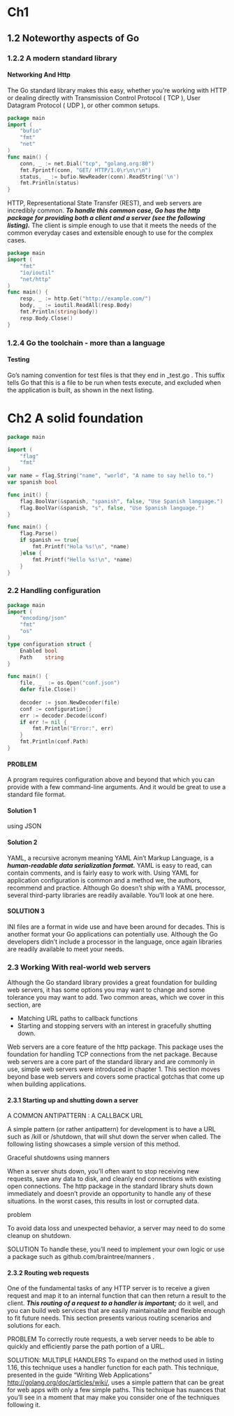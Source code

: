 # Ch1

## 1.2 Noteworthy aspects of Go

### 1.2.2 A modern standard library

#### Networking And Http

The Go standard library makes this easy, whether you’re working with HTTP or dealing directly with Transmission Control Protocol ( TCP ), User Datagram Protocol ( UDP ), or other common setups.

```go
package main
import (
    "bufio"
    "fmt"
    "net"
)
func main() {
    conn, _ := net.Dial("tcp", "golang.org:80")
    fmt.Fprintf(conn, "GET/ HTTP/1.0\r\n\r\n")
    status, _ := bufio.NewReader(conn).ReadString('\n')
    fmt.Println(status)
}
```

HTTP, Representational State Transfer (REST), and web servers are incredibly common. ***To handle this common case, Go has the http package for providing both a client and a server (see the following listing).*** The client is simple enough to use that it meets the needs of the common everyday cases and extensible enough to use for the complex cases.

```go
package main
import (
    "fmt"
    "io/ioutil"
    "net/http"
)
func main() {
    resp, _ := http.Get("http://example.com/")
    body, _ := ioutil.ReadAll(resp.Body)
    fmt.Println(string(body))
    resp.Body.Close()
}
```

### 1.2.4 Go the toolchain - more than a language

#### Testing

Go’s naming convention for test files is that they end in _test.go . This suffix tells Go that this is a file to be run when tests execute, and excluded when the application is built, as shown in the next listing.

# Ch2 A solid foundation

```go
package main

import (
	"flag"
    "fmt"
)
var name = flag.String("name", "world", "A name to say hello to.")
var spanish bool

func init() {
    flag.BoolVar(&spanish, "spanish", false, "Use Spanish language.")
    flag.BoolVar(&spanish, "s", false, "Use Spanish language.")
}

func main() {
    flag.Parse()
    if spanish == true{
        fmt.Printf("Hola %s!\n", *name)
    }else {
        fmt.Printf("Hello %s!\n", *name)
    }
}
```

### 2.2 Handling configuration

```go
package main
import (
	"encoding/json"
    "fmt"
    "os"
)
type configuration struct {
    Enabled bool
    Path	string
}

func main() {
    file, _  := os.Open("conf.json")
    defer file.Close()
    
    decoder := json.NewDecoder(file)
    conf := configuration{}
    err := decoder.Decode(&conf)
    if err != nil {
        fmt.Println("Error:", err)
    }
    fmt.Println(conf.Path)
}
```

#### PROBLEM

A program requires configuration above and beyond that which you can provide with a few command-line arguments. And it would be great to use a standard file format.

#### Solution 1

using JSON

#### Solution 2

YAML, a recursive acronym meaning YAML Ain’t Markup Language, is a ***human-readable data serialization format.*** YAML is easy to read, can contain comments, and is fairly easy to work with. Using YAML for application configuration is common and a method we, the authors, recommend and practice. Although Go doesn’t ship with a YAML processor, several third-party libraries are readily available. You’ll look at one here.

#### SOLUTION 3

INI files are a format in wide use and have been around for decades. This is another format your Go applications can potentially use. Although the Go developers didn’t include a processor in the language, once again libraries are readily available to meet
your needs.

### 2.3 Working With real-world web servers

Although the Go standard library provides a great foundation for building web servers, it has some options you may want to change and some tolerance you may want to add. Two common areas, which we cover in this section, are

- Matching URL paths to callback functions 
- Starting and stopping servers with an interest in gracefully shutting down.

Web servers are a core feature of the http package. This package uses the foundation for handling TCP connections from the net package. Because web servers are a core part of the standard library and are commonly in use, simple web servers were introduced in chapter 1. This section moves beyond base web servers and covers some practical gotchas that come up when building applications.

#### 2.3.1 Starting up and shutting down a server

A COMMON ANTIPATTERN : A CALLBACK URL

A simple pattern (or rather antipattern) for development is to have a URL such as
/kill or /shutdown, that will shut down the server when called. The following listing
showcases a simple version of this method.

Graceful shutdowns using manners

When a server shuts down, you’ll often want to stop receiving new requests, save any data to disk, and cleanly end connections with existing open connections. The http package in the standard library shuts down immediately and doesn’t provide an opportunity to handle any of these situations. In the worst cases, this results in lost or corrupted data.

problem

To avoid data loss and unexpected behavior, a server may need to do some cleanup on
shutdown.

SOLUTION
To handle these, you’ll need to implement your own logic or use a package such as
github.com/braintree/manners .

#### 2.3.2 Routing web requests

One of the fundamental tasks of any HTTP server is to receive a given request and map
it to an internal function that can then return a result to the client. ***This routing of a request to a handler is important;*** do it well, and you can build web services that are easily maintainable and flexible enough to fit future needs. This section presents various routing scenarios and solutions for each.

PROBLEM
To correctly route requests, a web server needs to be able to quickly and efficiently
parse the path portion of a URL.

SOLUTION: MULTIPLE HANDLERS
To expand on the method used in listing 1.16, this technique uses a handler function
for each path. This technique, presented in the guide “Writing Web Applications” http://golang.org/doc/articles/wiki/, uses a simple pattern that can be great for web apps with only a few simple paths. This technique has nuances that you’ll see in a moment that may make you consider one of the techniques following it.